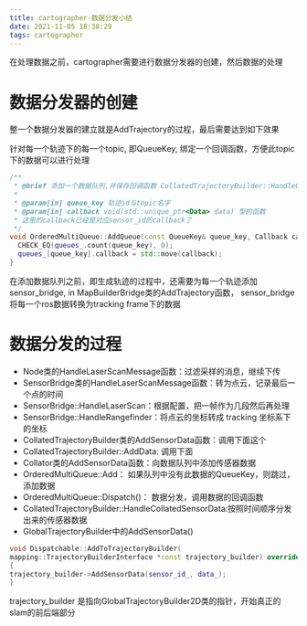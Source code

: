 ```yaml
---
title: cartographer-数据分发小结
date: 2021-11-05 18:38:29
tags: cartographer
---
```


在处理数据之前，cartographer需要进行数据分发器的创建，然后数据的处理

# 数据分发器的创建

整一个数据分发器的建立就是AddTrajectory的过程，最后需要达到如下效果

针对每一个轨迹下的每一个topic, 即QueueKey, 绑定一个回调函数，方便此topic下的数据可以进行处理

```c++
/**
 * @brief 添加一个数据队列,并保存回调函数 CollatedTrajectoryBuilder::HandleCollatedSensorData
 * 
 * @param[in] queue_key 轨迹id与topic名字
 * @param[in] callback void(std::unique_ptr<Data> data) 型的函数
 * 这里的callback已经是对应sensor_id的callback了
 */
void OrderedMultiQueue::AddQueue(const QueueKey& queue_key, Callback callback) {
  CHECK_EQ(queues_.count(queue_key), 0);
  queues_[queue_key].callback = std::move(callback);
}
```



在添加数据队列之前，即生成轨迹的过程中，还需要为每一个轨迹添加sensor_bridge, in MapBuilderBridge类的AddTrajectory函数， sensor_bridge将每一个ros数据转换为tracking frame下的数据



# 数据分发的过程



- Node类的HandleLaserScanMessage函数：过滤采样的消息，继续下传
- SensorBridge类的HandleLaserScanMessage函数：转为点云，记录最后一个点的时间
- SensorBridge::HandleLaserScan：根据配置，把一帧作为几段然后再处理
- SensorBridge::HandleRangefinder：将点云的坐标转成 tracking 坐标系下的坐标
- CollatedTrajectoryBuilder类的AddSensorData函数：调用下面这个
-  CollatedTrajectoryBuilder::AddData: 调用下面
- Collator类的AddSensorData函数：向数据队列中添加传感器数据
- OrderedMultiQueue::Add： 如果队列中没有此数据的QueueKey，则跳过，添加数据
- OrderedMultiQueue::Dispatch()： 数据分发，调用数据的回调函数
- CollatedTrajectoryBuilder::HandleCollatedSensorData:按照时间顺序分发出来的传感器数据
- GlobalTrajectoryBuilder中的AddSensorData()

```C++
void Dispatchable::AddToTrajectoryBuilder(
mapping::TrajectoryBuilderInterface *const trajectory_builder) override
{
trajectory_builder->AddSensorData(sensor_id_, data_);
}
```

trajectory_builder 是指向GlobalTrajectoryBuilder2D类的指针，开始真正的slam的前后端部分



